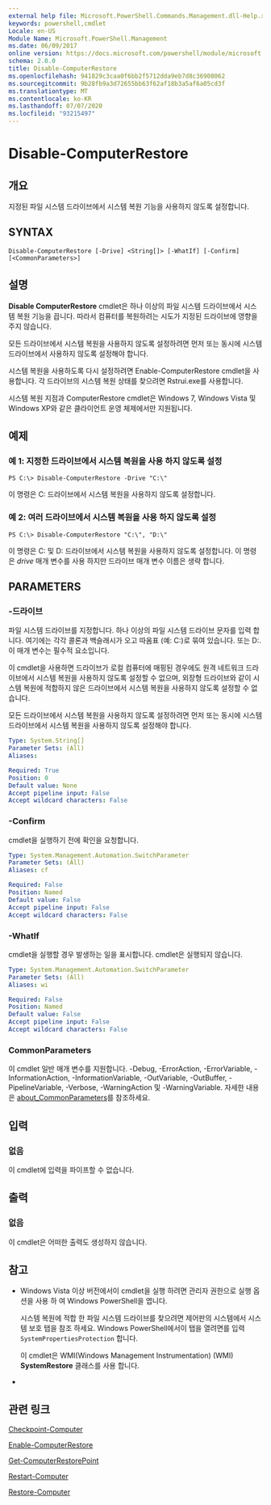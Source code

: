 ```yaml
---
external help file: Microsoft.PowerShell.Commands.Management.dll-Help.xml
keywords: powershell,cmdlet
Locale: en-US
Module Name: Microsoft.PowerShell.Management
ms.date: 06/09/2017
online version: https://docs.microsoft.com/powershell/module/microsoft.powershell.management/disable-computerrestore?view=powershell-5.1&WT.mc_id=ps-gethelp
schema: 2.0.0
title: Disable-ComputerRestore
ms.openlocfilehash: 941829c3caa0f6bb2f5712dda9eb7d8c36908062
ms.sourcegitcommit: 9b28fb9a3d72655bb63f62af18b3a5af6a05cd3f
ms.translationtype: MT
ms.contentlocale: ko-KR
ms.lasthandoff: 07/07/2020
ms.locfileid: "93215497"
---
```

# Disable-ComputerRestore

## 개요
지정된 파일 시스템 드라이브에서 시스템 복원 기능을 사용하지 않도록 설정합니다.

## SYNTAX

```
Disable-ComputerRestore [-Drive] <String[]> [-WhatIf] [-Confirm] [<CommonParameters>]
```

## 설명
**Disable ComputerRestore** cmdlet은 하나 이상의 파일 시스템 드라이브에서 시스템 복원 기능을 끕니다.
따라서 컴퓨터를 복원하려는 시도가 지정된 드라이브에 영향을 주지 않습니다.

모든 드라이브에서 시스템 복원을 사용하지 않도록 설정하려면 먼저 또는 동시에 시스템 드라이브에서 사용하지 않도록 설정해야 합니다.

시스템 복원을 사용하도록 다시 설정하려면 Enable-ComputerRestore cmdlet을 사용합니다.
각 드라이브의 시스템 복원 상태를 찾으려면 Rstrui.exe를 사용합니다.

시스템 복원 지점과 ComputerRestore cmdlet은 Windows 7, Windows Vista 및 Windows XP와 같은 클라이언트 운영 체제에서만 지원됩니다.

## 예제

### 예 1: 지정한 드라이브에서 시스템 복원을 사용 하지 않도록 설정

```
PS C:\> Disable-ComputerRestore -Drive "C:\"
```

이 명령은 C: 드라이브에서 시스템 복원을 사용하지 않도록 설정합니다.

### 예 2: 여러 드라이브에서 시스템 복원을 사용 하지 않도록 설정

```
PS C:\> Disable-ComputerRestore "C:\", "D:\"
```

이 명령은 C: 및 D: 드라이브에서 시스템 복원을 사용하지 않도록 설정합니다.
이 명령은 *drive* 매개 변수를 사용 하지만 드라이브 매개 변수 이름은 생략 합니다.

## PARAMETERS

### -드라이브
파일 시스템 드라이브를 지정합니다.
하나 이상의 파일 시스템 드라이브 문자를 입력 합니다. 여기에는 각각 콜론과 백슬래시가 오고 따옴표 (예: C:\)로 묶여 있습니다. 또는 D:\.
이 매개 변수는 필수적 요소입니다.

이 cmdlet을 사용하면 드라이브가 로컬 컴퓨터에 매핑된 경우에도 원격 네트워크 드라이브에서 시스템 복원을 사용하지 않도록 설정할 수 없으며, 외장형 드라이브와 같이 시스템 복원에 적합하지 않은 드라이브에서 시스템 복원을 사용하지 않도록 설정할 수 없습니다.

모든 드라이브에서 시스템 복원을 사용하지 않도록 설정하려면 먼저 또는 동시에 시스템 드라이브에서 시스템 복원을 사용하지 않도록 설정해야 합니다.

```yaml
Type: System.String[]
Parameter Sets: (All)
Aliases:

Required: True
Position: 0
Default value: None
Accept pipeline input: False
Accept wildcard characters: False
```

### -Confirm
cmdlet을 실행하기 전에 확인을 요청합니다.

```yaml
Type: System.Management.Automation.SwitchParameter
Parameter Sets: (All)
Aliases: cf

Required: False
Position: Named
Default value: False
Accept pipeline input: False
Accept wildcard characters: False
```

### -WhatIf
cmdlet을 실행할 경우 발생하는 일을 표시합니다.
cmdlet은 실행되지 않습니다.

```yaml
Type: System.Management.Automation.SwitchParameter
Parameter Sets: (All)
Aliases: wi

Required: False
Position: Named
Default value: False
Accept pipeline input: False
Accept wildcard characters: False
```

### CommonParameters
이 cmdlet 일반 매개 변수를 지원합니다. -Debug, -ErrorAction, -ErrorVariable, -InformationAction, -InformationVariable, -OutVariable, -OutBuffer, -PipelineVariable, -Verbose, -WarningAction 및 -WarningVariable. 자세한 내용은 [about_CommonParameters](https://go.microsoft.com/fwlink/?LinkID=113216)를 참조하세요.

## 입력

### 없음
이 cmdlet에 입력을 파이프할 수 없습니다.

## 출력

### 없음
이 cmdlet은 어떠한 출력도 생성하지 않습니다.

## 참고

* Windows Vista 이상 버전에서이 cmdlet을 실행 하려면 관리자 권한으로 실행 옵션을 사용 하 여 Windows PowerShell을 엽니다.

  시스템 복원에 적합 한 파일 시스템 드라이브를 찾으려면 제어판의 시스템에서 시스템 보호 탭을 참조 하세요. Windows PowerShell에서이 탭을 열려면를 입력 `SystemPropertiesProtection` 합니다.

  이 cmdlet은 WMI(Windows Management Instrumentation) (WMI) **SystemRestore** 클래스를 사용 합니다.

*

## 관련 링크

[Checkpoint-Computer](Checkpoint-Computer.md)

[Enable-ComputerRestore](Enable-ComputerRestore.md)

[Get-ComputerRestorePoint](Get-ComputerRestorePoint.md)

[Restart-Computer](Restart-Computer.md)

[Restore-Computer](Restore-Computer.md)
